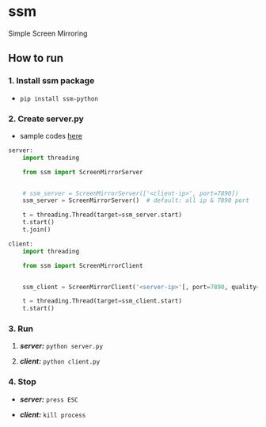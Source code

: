 # ssm
Simple Screen Mirroring

## How to run
### 1. Install ssm package
- ```pip install ssm-python```

### 2. Create server.py  
- sample codes [here](https://github.com/JHLeeeMe/ssm/tree/master/samples)
```python
server:
    import threading

    from ssm import ScreenMirrorServer


    # ssm_server = ScreenMirrorServer(['<client-ip>', port=7890])
    ssm_server = ScreenMirrorServer()  # default: all ip & 7890 port

    t = threading.Thread(target=ssm_server.start)
    t.start()
    t.join()

client:
	import threading

	from ssm import ScreenMirrorClient


	ssm_client = ScreenMirrorClient('<server-ip>'[, port=7890, quality=90, cursor=True])

	t = threading.Thread(target=ssm_client.start)
	t.start()
```

### 3. Run
1. ***server:*** ```python server.py```

2. ***client:*** ```python client.py```

### 4. Stop
- ***server:*** ```press ESC```

- ***client:*** ```kill process```
